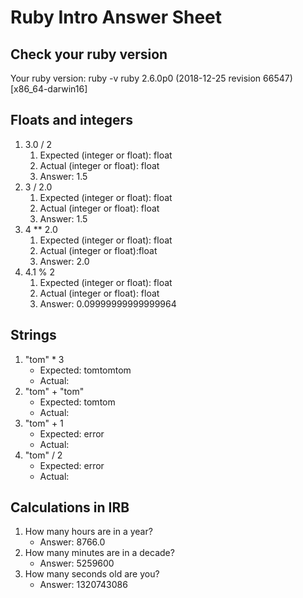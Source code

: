 # Ruby Intro Answer Sheet

## Check your ruby version
Your ruby version: 
ruby -v
ruby 2.6.0p0 (2018-12-25 revision 66547) [x86_64-darwin16]

## Floats and integers 
1. 3.0 / 2
    1. Expected (integer or float):  float    
    2. Actual (integer or float): float
    3. Answer: 1.5
2. 3 / 2.0
    1. Expected (integer or float):   float   
    2. Actual (integer or float): float
    3. Answer: 1.5
3. 4 ** 2.0
    1. Expected (integer or float):  float
    2. Actual (integer or float):float
    3. Answer: 2.0
4. 4.1 % 2
    1. Expected (integer or float):  float  
    2. Actual (integer or float): float
    3. Answer: 0.09999999999999964

## Strings
1. "tom" * 3
    * Expected:   tomtomtom         
    * Actual:
2. "tom" + "tom"
    * Expected:     tomtom       
    * Actual:
3. "tom" + 1
    * Expected:  error          
    * Actual:
4. "tom" / 2
    * Expected: error
    * Actual:

## Calculations in IRB
1. How many hours are in a year?
    * Answer: 8766.0
2. How many minutes are in a decade?
    * Answer: 5259600
3. How many seconds old are you?
    * Answer: 1320743086